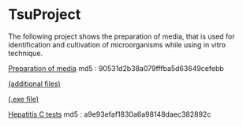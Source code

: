 # TsuProject

The following project shows the preparation of media, that is used for identification and cultivation of microorganisms while using in vitro technique. 





[Preparation of media](https://drive.google.com/open?id=1yU0eTHA6SJYLf_3kgwRbvE0n5lds4S7i) md5 : 90531d2b38a079fffba5d63649cefebb

[(additional files)](https://drive.google.com/open?id=1WBPcPJbjpBPoRqxZukoAyHUPBaQZm4H1)

[(.exe file)](https://drive.google.com/open?id=1Dba5BJt5GJBU8bOvfdjPw-5wV0hoVA9O)


[Hepatitis C tests](https://drive.google.com/open?id=1GEi8l9sLsvUGdcGOIM9KLKP4tg_eZVaT) md5 : a9e93efaf1830a6a98148daec382892c


